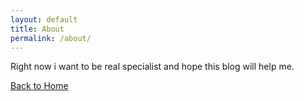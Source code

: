 ```yaml
---
layout: default
title: About
permalink: /about/
---
```

Right now i want to be real specialist and hope this blog will help me.

<a href="/">Back to Home</a>
